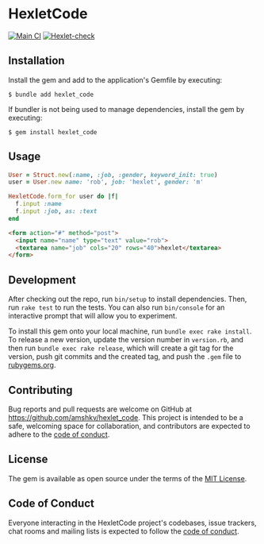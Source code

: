 # HexletCode

[![Main CI](https://github.com/amshkv/rails-project-lvl1/actions/workflows/main.yml/badge.svg)](https://github.com/amshkv/rails-project-lvl1/actions/workflows/main.yml)
[![Hexlet-check](https://github.com/amshkv/rails-project-lvl1/actions/workflows/hexlet-check.yml/badge.svg)](https://github.com/amshkv/rails-project-lvl1/actions/workflows/hexlet-check.yml)

## Installation

Install the gem and add to the application's Gemfile by executing:

    $ bundle add hexlet_code

If bundler is not being used to manage dependencies, install the gem by executing:

    $ gem install hexlet_code

## Usage

```rb
User = Struct.new(:name, :job, :gender, keyword_init: true)
user = User.new name: 'rob', job: 'hexlet', gender: 'm'

HexletCode.form_for user do |f|
  f.input :name
  f.input :job, as: :text
end
```

```html
<form action="#" method="post">
  <input name="name" type="text" value="rob">
  <textarea name="job" cols="20" rows="40">hexlet</textarea>
</form>
```
## Development

After checking out the repo, run `bin/setup` to install dependencies. Then, run `rake test` to run the tests. You can also run `bin/console` for an interactive prompt that will allow you to experiment.

To install this gem onto your local machine, run `bundle exec rake install`. To release a new version, update the version number in `version.rb`, and then run `bundle exec rake release`, which will create a git tag for the version, push git commits and the created tag, and push the `.gem` file to [rubygems.org](https://rubygems.org).

## Contributing

Bug reports and pull requests are welcome on GitHub at https://github.com/amshkv/hexlet_code. This project is intended to be a safe, welcoming space for collaboration, and contributors are expected to adhere to the [code of conduct](https://github.com/[USERNAME]/hexlet_code/blob/main/CODE_OF_CONDUCT.md).

## License

The gem is available as open source under the terms of the [MIT License](https://opensource.org/licenses/MIT).

## Code of Conduct

Everyone interacting in the HexletCode project's codebases, issue trackers, chat rooms and mailing lists is expected to follow the [code of conduct](https://github.com/amshkv/hexlet_code/blob/main/CODE_OF_CONDUCT.md).
